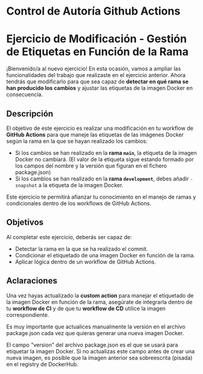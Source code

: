 # Control de Autoría Github Actions

# Ejercicio de Modificación - Gestión de Etiquetas en Función de la Rama

¡Bienvenido/a al nuevo ejercicio! En esta ocasión, vamos a ampliar las funcionalidades del trabajo que realizaste en el ejercicio anterior. Ahora tendrás que modificarlo para que sea capaz de **detectar en qué rama se han producido los cambios** y ajustar las etiquetas de la imagen Docker en consecuencia.

## Descripción

El objetivo de este ejercicio es realizar una modificación en tu workflow de **GitHub Actions** para que maneje las etiquetas de las imágenes Docker según la rama en la que se hayan realizado los cambios:

- Si los cambios se han realizado en la **rama `main`**, la etiqueta de la imagen Docker no cambiará. (El valor de la etiqueta sigue estando formado por los campos del nombre y la versión que figuran en el fichero package.json)
- Si los cambios se han realizado en la **rama `development`**, debes añadir `-snapshot` a la etiqueta de la imagen Docker.

Este ejercicio te permitirá afianzar tu conocimiento en el manejo de ramas y condicionales dentro de los workflows de GitHub Actions.

## Objetivos

Al completar este ejercicio, deberás ser capaz de:

- Detectar la rama en la que se ha realizado el commit.
- Condicionar el etiquetado de una imagen Docker en función de la rama.
- Aplicar lógica dentro de un workflow de GitHub Actions.



## Aclaraciones

Una vez hayas actualizado la **custom action** para manejar el etiquetado de la imagen Docker en función de la rama, asegúrate de integrarla dentro de tu **workflow de CI** y de que tu **workflow de CD** utilice la imagen correspondiente.

Es muy importante que actualices manualmente la versión en el archivo package.json cada vez que quieras generar una nueva imagen Docker.
 
El campo "version" del archivo package.json es el que se usará para etiquetar la imagen Docker. Si no actualizas este campo antes de crear una nueva imagen, es posible que la imagen anterior sea sobreescrita (pisada) en el registry de DockerHub.
